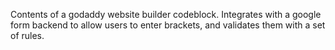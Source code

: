 Contents of a godaddy website builder codeblock. Integrates with a google form backend to allow users to enter brackets, and validates them with a set of rules.
